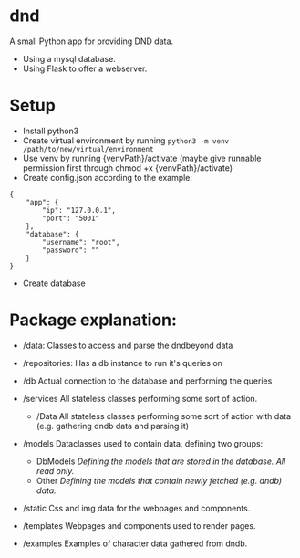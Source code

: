 # dnd
A small Python app for providing DND data.
- Using a mysql database.
- Using Flask to offer a webserver.


# Setup

- Install python3
- Create virtual environment by running
`python3 -m venv /path/to/new/virtual/environment`
- Use venv by running {venvPath}/activate (maybe give runnable permission first through chmod +x {venvPath}/activate)
- Create config.json according to the example:
```
{
    "app": {
        "ip": "127.0.0.1",
        "port": "5001"
    },
    "database": {
        "username": "root",
        "password": ""
    }
}
```
- Create database


# Package explanation:

- /data:
Classes to access and parse the dndbeyond data

- /repositories:
Has a db instance to run it's queries on

- /db
Actual connection to the database and performing the queries

- /services
All stateless classes performing some sort of action.
    - /Data All stateless classes performing some sort of action with data (e.g. gathering dndb data and parsing it)

- /models
Dataclasses used to contain data, defining two groups:
    - DbModels
    *Defining the models that are stored in the database. All read only.*
    - Other
    *Defining the models that contain newly fetched (e.g. dndb) data.*

- /static
Css and img data for the webpages and components.

- /templates
Webpages and components used to render pages.

- /examples
Examples of character data gathered from dndb.